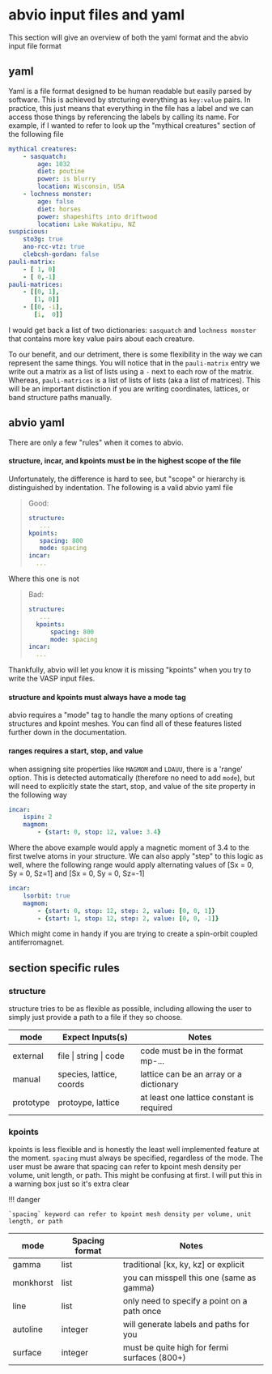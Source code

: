 # abvio input files and yaml

This section will give an overview of both the yaml format and the abvio input file format

## yaml

Yaml is a file format designed to be human readable but easily parsed by software. This is achieved by strcturing everything as `key:value` pairs. In practice, this just means that everything in the file has a label and we can access those things by referencing the labels by calling its name. For example, if I wanted to refer to look up the "mythical creatures" section of the following file

```yaml
mythical creatures:
    - sasquatch:
        age: 1032
        diet: poutine
        power: is blurry
        location: Wisconsin, USA
    - lochness monster:
        age: false
        diet: horses
        power: shapeshifts into driftwood
        location: Lake Wakatipu, NZ
suspicious:
    sto3g: true
    ano-rcc-vtz: true
    clebcsh-gordan: false
pauli-matrix:
    - [ 1, 0]
    - [ 0,-1]
pauli-matrices:
    - [[0, 1],
       [1, 0]]
    - [[0, -i],
       [i,  0]]
```

I would get back a list of two dictionaries: `sasquatch` and `lochness monster` that contains more key value pairs about each creature.

To our benefit, and our detriment, there is some flexibility in the way we can represent the same things. You will notice that in the `pauli-matrix` entry we write out a matrix as a list of lists using a `-` next to each row of the matrix. Whereas, `pauli-matrices` is a list of lists of lists (aka a list of matrices). This will be an important distinction if you are writing coordinates, lattices, or band structure paths manually. 


## abvio yaml

There are only a few "rules" when it comes to abvio. 

#### structure, incar, and kpoints must be in the highest scope of the file

Unfortunately, the difference is hard to see, but "scope" or hierarchy is distinguished by indentation. The following is a valid abvio yaml file

> Good: 
>```yaml
> structure:
>    ...
> kpoints:
>    spacing: 800
>    mode: spacing
> incar:
>   ...
> ```

Where this one is not

> Bad: 
>```yaml
> structure:
>    ...
>   kpoints:
>       spacing: 800
>       mode: spacing
> incar:
>   ...
> ```

Thankfully, abvio will let you know it is missing "kpoints" when you try to write the VASP input files.

#### structure and kpoints must always have a mode tag

abvio requires a "mode" tag to handle the many options of creating structures and kpoint meshes. You can find all of these features listed further down in the documentation. 

#### ranges requires a start, stop, and value

when assigning site properties like `MAGMOM` and `LDAUU`, there is a 'range' option. This is detected automatically (therefore no need to add `mode`), but will need to explicitly state the start, stop, and value of the site property in the following way

```yaml
incar:
    ispin: 2
    magmom:
        - {start: 0, stop: 12, value: 3.4}
```

Where the above example would apply a magnetic moment of 3.4 to the first twelve atoms in your structure. We can also apply "step" to this logic as well, where the following range would apply alternating values of [Sx = 0, Sy = 0, Sz=1] and [Sx = 0, Sy = 0, Sz=-1]

```yaml
incar:
    lsorbit: true
    magmom:
        - {start: 0, stop: 12, step: 2, value: [0, 0, 1]}
        - {start: 1, stop: 12, step: 2, value: [0, 0, -1]}
```

Which might come in handy if you are trying to create a spin-orbit coupled antiferromagnet. 



## section specific rules


### structure

structure tries to be as flexible as possible, including allowing the user to simply just provide a path to a file if they so choose. 


mode      |  Expect Inputs(s) | Notes
---       |    ---     | ---
external  |  file \| string \| code | code must be in the format mp-...
manual    |  species, lattice, coords | lattice can be an array or a dictionary
prototype |  protoype, lattice | at least one lattice constant is required



### kpoints

kpoints is less flexible and is honestly the least well implemented feature at the moment. `spacing` must always be specified, regardless of the mode. The user must be aware that spacing can refer to kpoint mesh density per volume, unit length, or path. This might be confusing at first. I will put this in a warning box just so it's extra clear

!!! danger

    `spacing` keyword can refer to kpoint mesh density per volume, unit length, or path


mode      |  Spacing format           | Notes
---       |    ---                    | ---
gamma     | list | traditional [kx, ky, kz] or explicit
monkhorst | list | you can misspell this one (same as gamma)
line      |  list  | only need to specify a point on a path once
autoline  | integer | will generate labels and paths for you
surface   |  integer                  | must be quite high for fermi surfaces (800+)
